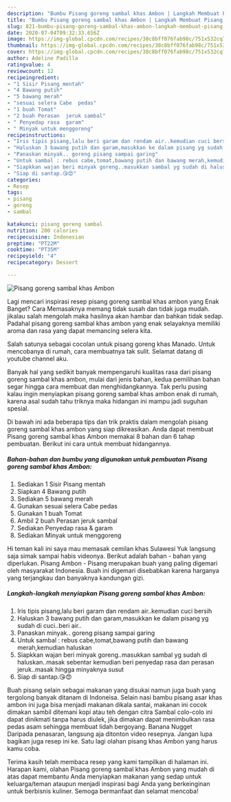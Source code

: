 ```yaml
---
description: "Bumbu Pisang goreng sambal khas Ambon | Langkah Membuat Pisang goreng sambal khas Ambon Yang Sedap"
title: "Bumbu Pisang goreng sambal khas Ambon | Langkah Membuat Pisang goreng sambal khas Ambon Yang Sedap"
slug: 821-bumbu-pisang-goreng-sambal-khas-ambon-langkah-membuat-pisang-goreng-sambal-khas-ambon-yang-sedap
date: 2020-07-04T09:32:33.656Z
image: https://img-global.cpcdn.com/recipes/38c8bff076fab98c/751x532cq70/pisang-goreng-sambal-khas-ambon-foto-resep-utama.jpg
thumbnail: https://img-global.cpcdn.com/recipes/38c8bff076fab98c/751x532cq70/pisang-goreng-sambal-khas-ambon-foto-resep-utama.jpg
cover: https://img-global.cpcdn.com/recipes/38c8bff076fab98c/751x532cq70/pisang-goreng-sambal-khas-ambon-foto-resep-utama.jpg
author: Adeline Padilla
ratingvalue: 4
reviewcount: 12
recipeingredient:
- "1 Sisir Pisang mentah"
- "4 Bawang putih"
- "5 bawang merah"
- "sesuai selera Cabe  pedas"
- "1 buah Tomat"
- "2 buah Perasan  jeruk sambal"
- " Penyedap rasa  garam"
- " Minyak untuk menggoreng"
recipeinstructions:
- "Iris tipis pisang,lalu beri garam dan rendam air..kemudian cuci bersih"
- "Haluskan 3 bawang putih dan garam,masukkan ke dalam pisang yg sudah di cuci..beri air.."
- "Panaskan minyak.. goreng pisang sampai garing"
- "Untuk sambal : rebus cabe,tomat,bawang putih dan bawang merah,kemudian haluskan"
- "Siapkkan wajan beri minyak goreng..masukkan sambal yg sudah di haluskan..masak sebentar kemudian beri penyedap rasa dan perasan jeruk..masak hingga minyaknya susut"
- "Siap di santap.😘😍"
categories:
- Resep
tags:
- pisang
- goreng
- sambal

katakunci: pisang goreng sambal 
nutrition: 200 calories
recipecuisine: Indonesian
preptime: "PT22M"
cooktime: "PT35M"
recipeyield: "4"
recipecategory: Dessert

---
```



![Pisang goreng sambal khas Ambon](https://img-global.cpcdn.com/recipes/38c8bff076fab98c/751x532cq70/pisang-goreng-sambal-khas-ambon-foto-resep-utama.jpg)

Lagi mencari inspirasi resep pisang goreng sambal khas ambon yang Enak Banget? Cara Memasaknya memang tidak susah dan tidak juga mudah. jikalau salah mengolah maka hasilnya akan hambar dan bahkan tidak sedap. Padahal pisang goreng sambal khas ambon yang enak selayaknya memiliki aroma dan rasa yang dapat memancing selera kita.

Salah satunya sebagai cocolan untuk pisang goreng khas Manado. Untuk mencobanya di rumah, cara membuatnya tak sulit. Selamat datang di youtube channel aku.

Banyak hal yang sedikit banyak mempengaruhi kualitas rasa dari pisang goreng sambal khas ambon, mulai dari jenis bahan, kedua pemilihan bahan segar hingga cara membuat dan menghidangkannya. Tak perlu pusing kalau ingin menyiapkan pisang goreng sambal khas ambon enak di rumah, karena asal sudah tahu triknya maka hidangan ini mampu jadi suguhan spesial.


Di bawah ini ada beberapa tips dan trik praktis dalam mengolah pisang goreng sambal khas ambon yang siap dikreasikan. Anda dapat membuat Pisang goreng sambal khas Ambon memakai 8 bahan dan 6 tahap pembuatan. Berikut ini cara untuk membuat hidangannya.

<!--inarticleads1-->

##### Bahan-bahan dan bumbu yang digunakan untuk pembuatan Pisang goreng sambal khas Ambon:

1. Sediakan 1 Sisir Pisang mentah
1. Siapkan 4 Bawang putih
1. Sediakan 5 bawang merah
1. Gunakan sesuai selera Cabe  pedas
1. Gunakan 1 buah Tomat
1. Ambil 2 buah Perasan  jeruk sambal
1. Sediakan  Penyedap rasa &amp; garam
1. Sediakan  Minyak untuk menggoreng


Hi teman kali ini saya mau memasak cemilan khas Sulawesi Yuk langsung saja simak sampai habis videonya. Berikut adalah bahan - bahan yang diperlukan. Pisang Ambon - Pisang merupakan buah yang paling digemari oleh masyarakat Indonesia. Buah ini digemari disebabkan karena harganya yang terjangkau dan banyaknya kandungan gizi. 

<!--inarticleads2-->

##### Langkah-langkah menyiapkan Pisang goreng sambal khas Ambon:

1. Iris tipis pisang,lalu beri garam dan rendam air..kemudian cuci bersih
1. Haluskan 3 bawang putih dan garam,masukkan ke dalam pisang yg sudah di cuci..beri air..
1. Panaskan minyak.. goreng pisang sampai garing
1. Untuk sambal : rebus cabe,tomat,bawang putih dan bawang merah,kemudian haluskan
1. Siapkkan wajan beri minyak goreng..masukkan sambal yg sudah di haluskan..masak sebentar kemudian beri penyedap rasa dan perasan jeruk..masak hingga minyaknya susut
1. Siap di santap.😘😍


Buah pisang selain sebagai makanan yang disukai namun juga buah yang tergolong banyak ditanam di Indoneisa. Selain nasi bambu pisang asar khas ambon ini juga bisa menjadi makanan dikala santai, makanan ini cocok dimakan sambil ditemani kopi atau teh dengan citra Sambal colo-colo ini dapat dinikmati tanpa harus diulek, jika dimakan dapat menimbulkan rasa pedas asam sehingga membuat lidah bergoyang. Banana Nugget ⠀⠀⠀⠀⠀⠀ Daripada penasaran, langsung aja ditonton video resepnya. Jangan lupa bagikan juga resep ini ke. Satu lagi olahan pisang khas Ambon yang harus kamu coba. 

Terima kasih telah membaca resep yang kami tampilkan di halaman ini. Harapan kami, olahan Pisang goreng sambal khas Ambon yang mudah di atas dapat membantu Anda menyiapkan makanan yang sedap untuk keluarga/teman ataupun menjadi inspirasi bagi Anda yang berkeinginan untuk berbisnis kuliner. Semoga bermanfaat dan selamat mencoba!
